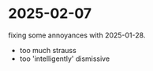 # 2025-02-07

fixing some annoyances with 2025-01-28.

- too much strauss
- too 'intelligently' dismissive
